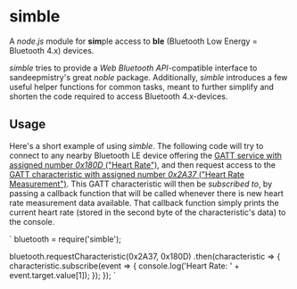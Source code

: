 simble
======

A *node.js* module for **sim**ple access to **ble** (Bluetooth Low Energy = Bluetooth 4.x) devices.

*simble* tries to provide a *Web Bluetooth API*-compatible interface to sandeepmistry's great *noble* package.
Additionally, *simble* introduces a few useful helper functions for common tasks, meant to further simplify and shorten the code required to access Bluetooth 4.x-devices.

Usage
-----

Here's a short example of using *simble*. The following code will try to connect to any nearby Bluetooth LE device offering the [GATT service with assigned number *0x180D* ("Heart Rate")](https://www.bluetooth.com/specifications/gatt/viewer?attributeXmlFile=org.bluetooth.service.heart_rate.xml), and then request access to the [GATT characteristic with assigned number *0x2A37* ("Heart Rate Measurement")](https://www.bluetooth.com/specifications/gatt/viewer?attributeXmlFile=org.bluetooth.characteristic.heart_rate_measurement.xml).
This GATT characteristic will then be *subscribed to*, by passing a callback function that will be called whenever there is new heart rate measurement data available.
That callback function simply prints the current heart rate (stored in the second byte of the characteristic's data) to the console.

`
bluetooth = require('simble');

bluetooth.requestCharacteristic(0x2A37, 0x180D)
.then(characteristic => {
	characteristic.subscribe(event => {
		console.log('Heart Rate: ' + event.target.value[1]);
	});
});
`
